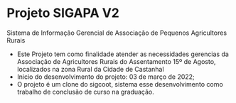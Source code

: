 # Projeto SIGAPA V2
Sistema de Informação Gerencial de Associação de Pequenos Agricultores Rurais
- Este Projeto tem como finalidade atender as necessidades gerencias da Associação de Agricultores Rurais do Assentamento 15º de Agosto, localizados na zona Rural da Cidade de Castanhal
- Inicio do desenvolvimento do projeto: 03 de março de 2022;
- O projeto é um clone do sigcoot, sistema esse desenvolvimento como trabalho de conclusão de curso na graduação.
